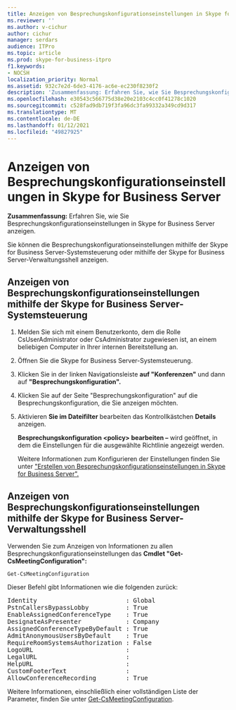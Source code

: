 ```yaml
---
title: Anzeigen von Besprechungskonfigurationseinstellungen in Skype for Business Server
ms.reviewer: ''
ms.author: v-cichur
author: cichur
manager: serdars
audience: ITPro
ms.topic: article
ms.prod: skype-for-business-itpro
f1.keywords:
- NOCSH
localization_priority: Normal
ms.assetid: 932c7e2d-6de3-4176-ac6e-ec230f8230f2
description: 'Zusammenfassung: Erfahren Sie, wie Sie Besprechungskonfigurationseinstellungen in Skype for Business Server anzeigen.'
ms.openlocfilehash: e30543c566775d38e20e2103c4cc0f41278c1020
ms.sourcegitcommit: c528fad9db719f3fa96dc3fa99332a349cd9d317
ms.translationtype: MT
ms.contentlocale: de-DE
ms.lasthandoff: 01/12/2021
ms.locfileid: "49827925"
---
```

# <a name="view-meeting-configuration-settings-in-skype-for-business-server"></a>Anzeigen von Besprechungskonfigurationseinstellungen in Skype for Business Server
 
**Zusammenfassung:** Erfahren Sie, wie Sie Besprechungskonfigurationseinstellungen in Skype for Business Server anzeigen.
  
Sie können die Besprechungskonfigurationseinstellungen mithilfe der Skype for Business Server-Systemsteuerung oder mithilfe der Skype for Business Server-Verwaltungsshell anzeigen.
  
## <a name="view-meeting-configuration-settings-by-using-skype-for-business-server-control-panel"></a>Anzeigen von Besprechungskonfigurationseinstellungen mithilfe der Skype for Business Server-Systemsteuerung
<a name="BKMK_ViewJoinSettings"> </a>

1. Melden Sie sich mit einem Benutzerkonto, dem die Rolle CsUserAdministrator oder CsAdministrator zugewiesen ist, an einem beliebigen Computer in Ihrer internen Bereitstellung an.
    
2.  Öffnen Sie die Skype for Business Server-Systemsteuerung.
    
3. Klicken Sie in der linken Navigationsleiste **auf "Konferenzen"** und dann auf **"Besprechungskonfiguration".**
    
4. Klicken Sie auf der Seite "Besprechungskonfiguration" auf die Besprechungskonfiguration, die Sie anzeigen möchten. 
    
5. Aktivieren **Sie im Dateifilter** bearbeiten das Kontrollkästchen **Details** anzeigen.
    
    **Besprechungskonfiguration \<policy\> bearbeiten –** wird geöffnet, in dem die Einstellungen für die ausgewählte Richtlinie angezeigt werden.
    
    Weitere Informationen zum Konfigurieren der Einstellungen finden Sie unter ["Erstellen von Besprechungskonfigurationseinstellungen in Skype for Business Server".](create-settings.md)
    
## <a name="view-meeting-configuration-settings-by-using-skype-for-business-server-management-shell"></a>Anzeigen von Besprechungskonfigurationseinstellungen mithilfe der Skype for Business Server-Verwaltungsshell
<a name="BKMK_ViewJoinSettings"> </a>

Verwenden Sie zum Anzeigen von Informationen zu allen Besprechungskonfigurationseinstellungen das **Cmdlet "Get-CsMeetingConfiguration":**
  
```
Get-CsMeetingConfiguration
```

Dieser Befehl gibt Informationen wie die folgenden zurück:
  
<pre>
Identity                        : Global
PstnCallersBypassLobby          : True
EnableAssignedConferenceType    : True
DesignateAsPresenter            : Company
AssignedConferenceTypeByDefault : True
AdmitAnonymousUsersByDefault    : True
RequireRoomSystemsAuthorization : False
LogoURL                         :
LegalURL                        :
HelpURL                         :
CustomFooterText                :
AllowConferenceRecording        : True
</pre>

Weitere Informationen, einschließlich einer vollständigen Liste der Parameter, finden Sie unter [Get-CsMeetingConfiguration](https://docs.microsoft.com/powershell/module/skype/get-csmeetingconfiguration?view=skype-ps).
  

